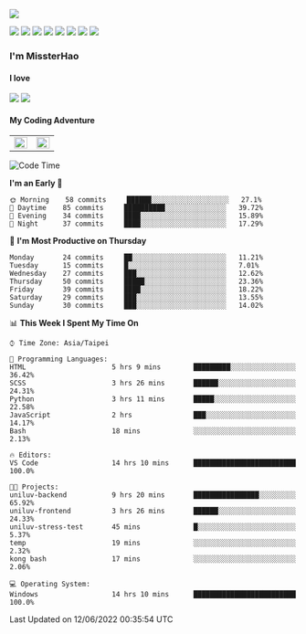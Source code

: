 ![](https://komarev.com/ghpvc/?username=MissterHao&color=ff69b4)

[![](https://img.shields.io/badge/Amazon%20AWS-%23232F3E?logo=amazon-aws&logoColor=white&style=for-the-badge)](https://aws.amazon.com/)
[![](https://img.shields.io/badge/Python-3776AB?style=for-the-badge&logo=python&logoColor=white)](https://www.djangoproject.com/)
[![](https://img.shields.io/badge/Django-092E20?style=for-the-badge&logo=django&logoColor=white)](https://www.python.org/)
[![](https://img.shields.io/badge/Flask-000000?style=for-the-badge&logo=flask&logoColor=white)](https://flask.palletsprojects.com/en/2.1.x/)
[![](https://img.shields.io/badge/go-%2300ADD8.svg?&style=for-the-badge&logo=go&logoColor=white)](https://golang.org/)
[![](https://img.shields.io/badge/javascript-%23F7DF1E.svg?&style=for-the-badge&logo=javascript&logoColor=black)](https://www.javascript.com/)
[![](https://img.shields.io/badge/mysql-%234479A1.svg?&style=for-the-badge&logo=mysql&logoColor=white)](https://www.mysql.com/)
[![](https://img.shields.io/badge/docker-%232496ED.svg?&style=for-the-badge&logo=docker&logoColor=white)](https://www.docker.com/)

### I'm MissterHao

#### I love  
![](https://img.shields.io/badge/Netflix-E50914?style=for-the-badge&logo=netflix&logoColor=white)
![](https://img.shields.io/badge/YouTube-FF0000?style=for-the-badge&logo=youtube&logoColor=white)

#### My Coding Adventure
<!-- Readme stats -->
<!-- https://github.com/anuraghazra/github-readme-stats -->
<table>
<tr>
    <td valign="top" width="50%">
    <img src="https://github-readme-stats.vercel.app/api?username=MissterHao&hide_border=true&show_icons=true&locale=en" align="left" style="width: 100%" />
    </td>
    <td valign="top" width="50%">
    <img src="https://github-readme-stats.vercel.app/api/top-langs?username=MissterHao&hide_border=true&show_icons=true&locale=en&layout=compact" align="left" style="width: 100%" />
    </td>
</tr>
</table>  


<!--START_SECTION:waka-->
![Code Time](http://img.shields.io/badge/Code%20Time-314%20hrs%2020%20mins-blue)

**I'm an Early 🐤** 

```text
🌞 Morning    58 commits     ██████░░░░░░░░░░░░░░░░░░░   27.1% 
🌆 Daytime    85 commits     ██████████░░░░░░░░░░░░░░░   39.72% 
🌃 Evening    34 commits     ████░░░░░░░░░░░░░░░░░░░░░   15.89% 
🌙 Night      37 commits     ████░░░░░░░░░░░░░░░░░░░░░   17.29%

```
📅 **I'm Most Productive on Thursday** 

```text
Monday       24 commits     ██░░░░░░░░░░░░░░░░░░░░░░░   11.21% 
Tuesday      15 commits     █░░░░░░░░░░░░░░░░░░░░░░░░   7.01% 
Wednesday    27 commits     ███░░░░░░░░░░░░░░░░░░░░░░   12.62% 
Thursday     50 commits     █████░░░░░░░░░░░░░░░░░░░░   23.36% 
Friday       39 commits     ████░░░░░░░░░░░░░░░░░░░░░   18.22% 
Saturday     29 commits     ███░░░░░░░░░░░░░░░░░░░░░░   13.55% 
Sunday       30 commits     ███░░░░░░░░░░░░░░░░░░░░░░   14.02%

```


📊 **This Week I Spent My Time On** 

```text
⌚︎ Time Zone: Asia/Taipei

💬 Programming Languages: 
HTML                     5 hrs 9 mins        █████████░░░░░░░░░░░░░░░░   36.42% 
SCSS                     3 hrs 26 mins       ██████░░░░░░░░░░░░░░░░░░░   24.31% 
Python                   3 hrs 11 mins       █████░░░░░░░░░░░░░░░░░░░░   22.58% 
JavaScript               2 hrs               ███░░░░░░░░░░░░░░░░░░░░░░   14.17% 
Bash                     18 mins             ░░░░░░░░░░░░░░░░░░░░░░░░░   2.13%

🔥 Editors: 
VS Code                  14 hrs 10 mins      █████████████████████████   100.0%

🐱‍💻 Projects: 
uniluv-backend           9 hrs 20 mins       ████████████████░░░░░░░░░   65.92% 
uniluv-frontend          3 hrs 26 mins       ██████░░░░░░░░░░░░░░░░░░░   24.33% 
uniluv-stress-test       45 mins             █░░░░░░░░░░░░░░░░░░░░░░░░   5.37% 
temp                     19 mins             ░░░░░░░░░░░░░░░░░░░░░░░░░   2.32% 
kong bash                17 mins             ░░░░░░░░░░░░░░░░░░░░░░░░░   2.06%

💻 Operating System: 
Windows                  14 hrs 10 mins      █████████████████████████   100.0%

```


 Last Updated on 12/06/2022 00:35:54 UTC
<!--END_SECTION:waka-->

<!--
**MissterHao/MissterHao** is a ✨ _special_ ✨ repository because its `README.md` (this file) appears on your GitHub profile.

Here are some ideas to get you started:

- 🔭 I’m currently working on ...
- 🌱 I’m currently learning ...
- 👯 I’m looking to collaborate on ...
- 🤔 I’m looking for help with ...
- 💬 Ask me about ...
- 📫 How to reach me: ...
- 😄 Pronouns: ...
- ⚡ Fun fact: ...
-->
